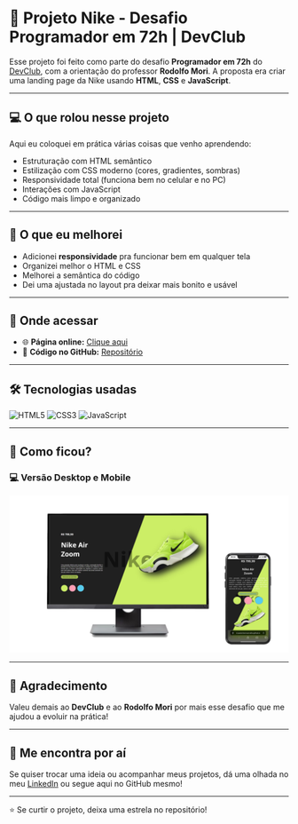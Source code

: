 # 👟 Projeto Nike - Desafio Programador em 72h | DevClub

Esse projeto foi feito como parte do desafio **Programador em 72h** do [DevClub](https://www.youtube.com/@canaldevclub), com a orientação do professor **Rodolfo Mori**. A proposta era criar uma landing page da Nike usando **HTML**, **CSS** e **JavaScript**.

---

## 💻 O que rolou nesse projeto

Aqui eu coloquei em prática várias coisas que venho aprendendo:

- Estruturação com HTML semântico
- Estilização com CSS moderno (cores, gradientes, sombras)
- Responsividade total (funciona bem no celular e no PC)
- Interações com JavaScript
- Código mais limpo e organizado

---

## 🔧 O que eu melhorei

- Adicionei **responsividade** pra funcionar bem em qualquer tela  
- Organizei melhor o HTML e CSS  
- Melhorei a semântica do código  
- Dei uma ajustada no layout pra deixar mais bonito e usável

---

## 🔗 Onde acessar

- 🌐 **Página online:** [Clique aqui](https://paulovitormcarvalho.github.io/Projeto_Site_Nike/)  
- 📂 **Código no GitHub:** [Repositório](https://github.com/paulovitormcarvalho/Projeto_Site_Nike)

---

## 🛠️ Tecnologias usadas

<p align="left">
  <img src="https://cdn.jsdelivr.net/gh/devicons/devicon/icons/html5/html5-original.svg" width="50px" alt="HTML5"/>
  <img src="https://cdn.jsdelivr.net/gh/devicons/devicon/icons/css3/css3-original.svg" width="50px" alt="CSS3"/>
  <img src="https://cdn.jsdelivr.net/gh/devicons/devicon/icons/javascript/javascript-original.svg" width="50px" alt="JavaScript"/>
</p>

---

## 📸 Como ficou?

### 💻 Versão Desktop e Mobile
![Versão Desktop](./img/img_Nike_README.jpg)

---

## 🙌 Agradecimento

Valeu demais ao **DevClub** e ao **Rodolfo Mori** por mais esse desafio que me ajudou a evoluir na prática!

---

## 📲 Me encontra por aí

Se quiser trocar uma ideia ou acompanhar meus projetos, dá uma olhada no meu [LinkedIn](https://www.linkedin.com/in/paulovitormcarvalho/) ou segue aqui no GitHub mesmo!

---

⭐ Se curtir o projeto, deixa uma estrela no repositório!
